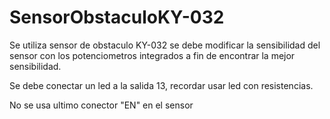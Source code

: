 # SensorObstaculoKY-032

Se utiliza sensor de obstaculo KY-032 se debe modificar la sensibilidad del sensor con los potenciometros integrados a fin de encontrar la mejor sensibilidad.

Se debe conectar un led a la salida 13, recordar usar led con resistencias.

No se usa ultimo conector "EN" en el sensor
